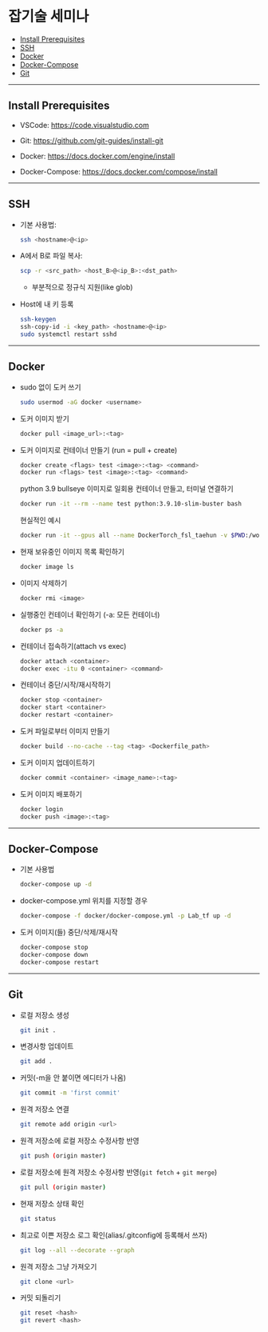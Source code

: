 # 잡기술 세미나 <!-- omit in toc -->

- [Install Prerequisites](#install-prerequisites)
- [SSH](#ssh)
- [Docker](#docker)
- [Docker-Compose](#docker-compose)
- [Git](#git)

---

## Install Prerequisites

- VSCode: <https://code.visualstudio.com>

- Git: <https://github.com/git-guides/install-git>

- Docker: <https://docs.docker.com/engine/install>

- Docker-Compose: <https://docs.docker.com/compose/install>

---

## SSH

- 기본 사용법:

  ```sh
  ssh <hostname>@<ip>
  ```

- A에서 B로 파일 복사:

  ```sh
  scp -r <src_path> <host_B>@<ip_B>:<dst_path>
  ```

  - 부분적으로 정규식 지원(like glob)

- Host에 내 키 등록

  ```sh
  ssh-keygen
  ssh-copy-id -i <key_path> <hostname>@<ip>
  sudo systemctl restart sshd
  ```

---

## Docker

- sudo 없이 도커 쓰기

  ```sh
  sudo usermod -aG docker <username>
  ```

- 도커 이미지 받기

  ```sh
  docker pull <image_url>:<tag>
  ```

- 도커 이미지로 컨테이너 만들기 (run = pull + create)

  ```sh
  docker create <flags> test <image>:<tag> <command>
  docker run <flags> test <image>:<tag> <command>
  ```

  python 3.9 bullseye 이미지로 일회용 컨테이너 만들고, 터미널 연결하기

  ```sh
  docker run -it --rm --name test python:3.9.10-slim-buster bash
  ```

  현실적인 예시

  ```sh
  docker run -it --gpus all --name DockerTorch_fsl_taehun -v $PWD:/workspace/ --ipc host -p 88888:8888 pytorch/pytorch:1.10.0-cuda11.3-cudnn8-runtime zsh
  ```

- 현재 보유중인 이미지 목록 확인하기

  ```sh
  docker image ls
  ```

- 이미지 삭제하기

  ```sh
  docker rmi <image>
  ```

- 실행중인 컨테이너 확인하기 (-a: 모든 컨테이너)

  ```sh
  docker ps -a
  ```

- 컨테이너 접속하기(attach vs exec)

  ```sh
  docker attach <container>
  docker exec -itu 0 <container> <command>
  ```

- 컨테이너 중단/시작/재시작하기

  ```sh
  docker stop <container>
  docker start <container>
  docker restart <container>
  ```

- 도커 파일로부터 이미지 만들기

  ```sh
  docker build --no-cache --tag <tag> <Dockerfile_path>
  ```

- 도커 이미지 업데이트하기
  
  ```sh
  docker commit <container> <image_name>:<tag>
  ```

- 도커 이미지 배포하기

  ```sh
  docker login
  docker push <image>:<tag>
  ```

---

## Docker-Compose

- 기본 사용법

  ```sh
  docker-compose up -d
  ```

- docker-compose.yml 위치를 지정할 경우

  ```sh
  docker-compose -f docker/docker-compose.yml -p Lab_tf up -d
  ```

- 도커 이미지(들) 중단/삭제/재시작

  ```sh
  docker-compose stop
  docker-compose down
  docker-compose restart
  ```

---

## Git

- 로컬 저장소 생성

  ```sh
  git init .
  ```

- 변경사항 업데이트

  ``` sh
  git add .
  ```

- 커밋(-m을 안 붙이면 에디터가 나옴)

  ```sh
  git commit -m 'first commit'
  ```

- 원격 저장소 연결

  ```sh
  git remote add origin <url>
  ```

- 원격 저장소에 로컬 저장소 수정사항 반영

  ```sh
  git push (origin master)
  ```

- 로컬 저장소에 원격 저장소 수정사항 반영(`git fetch` + `git merge`)

  ```sh
  git pull (origin master)
  ```

- 현재 저장소 상태 확인

  ```sh
  git status
  ```

- 최고로 이쁜 저장소 로그 확인(alias/.gitconfig에 등록해서 쓰자)

  ```sh
  git log --all --decorate --graph
  ```

- 원격 저장소 그냥 가져오기

  ```sh
  git clone <url>
  ```

- 커밋 되돌리기

  ```sh
  git reset <hash>
  git revert <hash>
  ```
